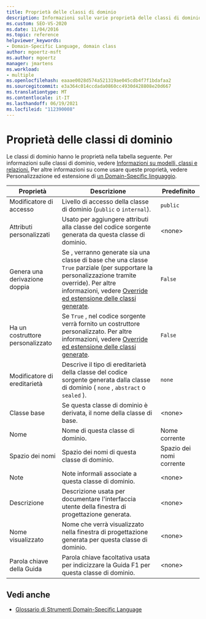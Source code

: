 ```yaml
---
title: Proprietà delle classi di dominio
description: Informazioni sulle varie proprietà delle classi di dominio, ad esempio Modificatore di accesso, Attributi personalizzati e Genera derivate doppie.
ms.custom: SEO-VS-2020
ms.date: 11/04/2016
ms.topic: reference
helpviewer_keywords:
- Domain-Specific Language, domain class
author: mgoertz-msft
ms.author: mgoertz
manager: jmartens
ms.workload:
- multiple
ms.openlocfilehash: eaaae0028d574a521319ae045cdb4f7f1bdafaa2
ms.sourcegitcommit: e3a364c014ccdada0860cc4930d428808e20d667
ms.translationtype: MT
ms.contentlocale: it-IT
ms.lasthandoff: 06/19/2021
ms.locfileid: "112390008"
---
```

# <a name="properties-of-domain-classes"></a>Proprietà delle classi di dominio
Le classi di dominio hanno le proprietà nella tabella seguente. Per informazioni sulle classi di dominio, vedere [Informazioni su modelli, classi e relazioni.](../modeling/understanding-models-classes-and-relationships.md) Per altre informazioni su come usare queste proprietà, vedere Personalizzazione ed estensione di [un Domain-Specific linguaggio](../modeling/customizing-and-extending-a-domain-specific-language.md).

|Proprietà|Descrizione|Predefinito|
|-|-|-|
|Modificatore di accesso|Livello di accesso della classe di dominio (`public` o `internal`).|`public`|
|Attributi personalizzati|Usato per aggiungere attributi alla classe del codice sorgente generata da questa classe di dominio.|\<none>|
|Genera una derivazione doppia|Se , verranno generate sia una classe di base che una classe `True` parziale (per supportare la personalizzazione tramite override). Per altre informazioni, vedere [Override ed estensione delle classi generate](../modeling/overriding-and-extending-the-generated-classes.md).|`False`|
|Ha un costruttore personalizzato|Se `True` , nel codice sorgente verrà fornito un costruttore personalizzato. Per altre informazioni, vedere [Override ed estensione delle classi generate](../modeling/overriding-and-extending-the-generated-classes.md).|`False`|
|Modificatore di ereditarietà|Descrive il tipo di ereditarietà della classe del codice sorgente generata dalla classe di dominio ( `none` , `abstract` o `sealed` ).|`none`|
|Classe base|Se questa classe di dominio è derivata, il nome della classe di base.|\<none>|
|Nome|Nome di questa classe di dominio.|Nome corrente|
|Spazio dei nomi|Spazio dei nomi di questa classe di dominio.|Spazio dei nomi corrente|
|Note|Note informali associate a questa classe di dominio.|\<none>|
|Descrizione|Descrizione usata per documentare l'interfaccia utente della finestra di progettazione generata.|\<none>|
|Nome visualizzato|Nome che verrà visualizzato nella finestra di progettazione generata per questa classe di dominio.|\<none>|
|Parola chiave della Guida|Parola chiave facoltativa usata per indicizzare la Guida F1 per questa classe di dominio.|\<none>|

## <a name="see-also"></a>Vedi anche

- [Glossario di Strumenti Domain-Specific Language](/previous-versions/bb126564(v=vs.100))